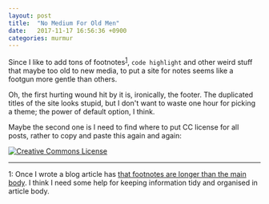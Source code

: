 ```yaml
---
layout: post
title:  "No Medium For Old Men"
date:   2017-11-17 16:56:36 +0900
categories: murmur
---
```


Since I like to add tons of footnotes<sup>[1](#footnote)</sup>, `code highlight` and other weird stuff that maybe too old to new media,
to put a site for notes seems like a footgun more gentle than others.

Oh, the first hurting wound hit by it is, ironically, the footer. The duplicated titles of the site looks stupid, but I don't want to waste one hour for picking a theme; the power of default option, I think.

Maybe the second one is I need to find where to put CC license for all posts, rather to copy and paste this again and again:

<a rel="license" href="http://creativecommons.org/licenses/by-nc-sa/4.0/"><img alt="Creative Commons License" style="border-width:0" src="https://i.creativecommons.org/l/by-nc-sa/4.0/88x31.png" /></a>

---

<a name="footnote">1</a>: Once I wrote a blog article has [that footnotes are longer than the main body][1]. I think I need some help for keeping information tidy and organised in article body.

[1]: https://hacks.mozilla.org/2015/01/from-mapreduce-to-javascript-functional-programming/



